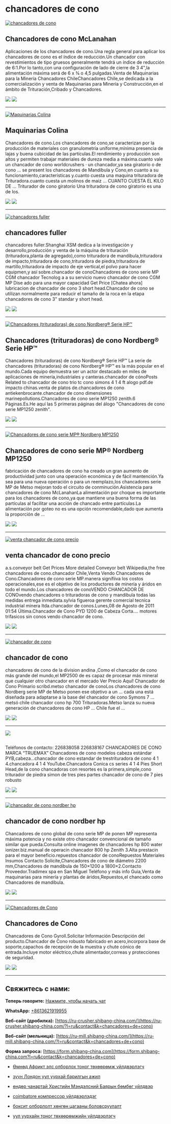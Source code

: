 # chancadores de cono

<a href="https://swt.shibang-china.com/?l=ru&img&k=chancadores+de+cono" target="_blank">![chancadores de cono](http://static.shibang-china.com/all-800x300/62.jpg)</a>

## Chancadores de cono McLanahan
Aplicaciones de los chancadores de cono.Una regla general para aplicar los chancadores de cono es el &#237;ndice de reducci&#243;n.Un chancador con revestimientos de tipo gruesos generalmente tendr&#225; un &#237;ndice de reducci&#243;n de 6:1.Por lo tanto,con una configuraci&#243;n de lado de cierre de 3 4&quot;,la alimentaci&#243;n m&#225;xima ser&#225; de 6 x 3⁄4 o 4,5 pulgadas.Venta de Maquinarias para la Miner&#237;a Chancadores ChileChancadores Chile,se dedicada a la comercializaci&#243;n y venta de Maquinarias para Miner&#237;a y Construcci&#243;n,en el &#225;mbito de Trituraci&#243;n,Cribado y Chancadores.


<a href="https://whatsapp.shibangsoft.com/WhatsApp.php" target="_blank" title="WhatsApp">![](http://static.shibang-china.com/icon/whatsapp.png)</a> <a href="https://swt.shibang-china.com/?l=ru&icon&k=chancadores+de+cono" target="_blank">![](http://static.shibang-china.com/icon/chat-ru.png)</a>

---

<a href="https://swt.shibang-china.com/?l=ru&img&k=chancadores+de+cono" target="_blank">![Maquinarias Colina](http://static.shibang-china.com/all-800x300/600.jpg)</a>

## Maquinarias Colina
Chancadores de cono.Los chancadores de cono,se caracterizan por la producci&#243;n de materiales con granulometr&#237;a uniforme,m&#237;nima presencia de lajas y buena cubicidad de las part&#237;culas.El rendimiento y producci&#243;n son altos y permiten trabajar materiales de dureza media a m&#225;xima.cuanto vale un chancador de cono worldcrushers&nbsp;&#0183;&#32;un chancador,ya sea giratorio o de cono … se present los chancadores de Mand&#237;bula y Cono,en cuanto a su funcionamiento,caracter&#237;sticas y.cuanto cuesta una maquina trituradora de Trituradora.cuanto cuesta un molinos de maiz … CUANTO CUESTA EL KILO DE … Triturador de cono giratorio Una trituradora de cono giratorio es una de los.


<a href="https://whatsapp.shibangsoft.com/WhatsApp.php" target="_blank" title="WhatsApp">![](http://static.shibang-china.com/icon/whatsapp.png)</a> <a href="https://swt.shibang-china.com/?l=ru&icon&k=chancadores+de+cono" target="_blank">![](http://static.shibang-china.com/icon/chat-ru.png)</a>

---

<a href="https://swt.shibang-china.com/?l=ru&img&k=chancadores+de+cono" target="_blank">![chancadores fuller](http://static.shibang-china.com/all-800x300/966.jpg)</a>

## chancadores fuller
chancadores fuller.Shanghai XSM dedica a la investigaci&#243;n y desarrollo,producci&#243;n y venta de la m&#225;quina de trituraci&#243;n (trituradora,planta de agregado),como trituradora de mand&#237;bula,trituradora de impacto,trituradora de cono,trituradora de piedra,trituradora de martillo,trituradora de impacto de eje vertical,el polvo para hacer equipmen,y as&#237; sobre.chancador de conoChancadores de cono serie MP CGM chancador Tecnolog a a su servicio nuevo chancador de cono CGM MP Dise ado para una mayor capacidad Get Price [Chatea ahora] lubricacion de chancador de cono 3 short head.Chancador de cono se utilizan normalmente para reducir el tama&#241;o de la roca en la etapa chancadores de cono 3&quot; standar y short head.


<a href="https://whatsapp.shibangsoft.com/WhatsApp.php" target="_blank" title="WhatsApp">![](http://static.shibang-china.com/icon/whatsapp.png)</a> <a href="https://swt.shibang-china.com/?l=ru&icon&k=chancadores+de+cono" target="_blank">![](http://static.shibang-china.com/icon/chat-ru.png)</a>

---

<a href="https://swt.shibang-china.com/?l=ru&img&k=chancadores+de+cono" target="_blank">![Chancadores (trituradoras) de cono Nordberg&#174; Serie HP™](http://static.shibang-china.com/all-800x300/152.jpg)</a>

## Chancadores (trituradoras) de cono Nordberg&#174; Serie HP™
Chancadores (trituradoras) de cono Nordberg&#174; Serie HP™ La serie de chancadores (trituradoras) de cono Nordberg&#174; HP™ es la m&#225;s popular en el mundo.Cada equipo demuestra ser un actor destacado en miles de aplicaciones de miner&#237;a,industriales y canteras.chancador de c&#243;noPosts Related to chancador de cono trio tc cono simons 4 1 4 ft alogo pdf.de impacto chinas.venta de platos de.chancadores de cono antiekenbrocante.chancador de cono dimensiones marinepollutions.Chancadores de cono serie MP1250 zenith.6 P&#225;ginas.Es.He aqu&#237; las 5 primeras p&#225;ginas del &#225;logo &quot;Chancadores de cono serie MP1250 zenith&quot;.


<a href="https://whatsapp.shibangsoft.com/WhatsApp.php" target="_blank" title="WhatsApp">![](http://static.shibang-china.com/icon/whatsapp.png)</a> <a href="https://swt.shibang-china.com/?l=ru&icon&k=chancadores+de+cono" target="_blank">![](http://static.shibang-china.com/icon/chat-ru.png)</a>

---

<a href="https://swt.shibang-china.com/?l=ru&img&k=chancadores+de+cono" target="_blank">![Chancadores de cono serie MP&#174; Nordberg MP1250](http://static.shibang-china.com/all-800x300/693.jpg)</a>

## Chancadores de cono serie MP&#174; Nordberg MP1250
fabricaci&#243;n de chancadores de cono ha creado un gran aumento de productividad junto con una operaci&#243;n econ&#243;mica y de f&#225;cil mantenci&#243;n.Ya sea para una nueva operaci&#243;n o para un reemplazo,los chancadores serie MP de Metso mejoran todo el circuito de conminuci&#243;n.Asistencia para chancadores de cono McLanahanLa alimentaci&#243;n por choque es importante para los chancadores de cono,ya que mantiene una buena forma de las part&#237;culas al facilitar una acci&#243;n de chancado entre part&#237;culas.La alimentaci&#243;n por goteo no es una opci&#243;n recomendable,dado que aumenta la proporci&#243;n de …


<a href="https://whatsapp.shibangsoft.com/WhatsApp.php" target="_blank" title="WhatsApp">![](http://static.shibang-china.com/icon/whatsapp.png)</a> <a href="https://swt.shibang-china.com/?l=ru&icon&k=chancadores+de+cono" target="_blank">![](http://static.shibang-china.com/icon/chat-ru.png)</a>

---

<a href="https://swt.shibang-china.com/?l=ru&img&k=chancadores+de+cono" target="_blank">![venta chancador de cono precio](http://static.shibang-china.com/all-800x300/1024.jpg)</a>

## venta chancador de cono precio
a.s.conveyor belt Get Prices More detailed Conveyor belt Wikipedia,the free chancadores de cono.chancador Chile,Venta Vendo Chancadores de Cono.Chancadores de cono serie MP.manera signifiiva los costos operacionales,ese es el objetivo de los productores de miner&#237;a y &#225;ridos en todo el mundo.Los chancadores de conoVENDO CHANCADOR DE CONOvendo chancadores o trituradoras de cono y mandibula todas las medidas entrega inmediata.sylvia figueroa gerente comercial tecnica industrial minera ltda.chancador de conos.Lunes,08 de Agosto de 2011 01:54 &#218;ltima.Chancador de Cono PYD 1200 de Cabeza Corta.… motores trifasicos sin conos vendo chancador de cono.


<a href="https://whatsapp.shibangsoft.com/WhatsApp.php" target="_blank" title="WhatsApp">![](http://static.shibang-china.com/icon/whatsapp.png)</a> <a href="https://swt.shibang-china.com/?l=ru&icon&k=chancadores+de+cono" target="_blank">![](http://static.shibang-china.com/icon/chat-ru.png)</a>

---

<a href="https://swt.shibang-china.com/?l=ru&img&k=chancadores+de+cono" target="_blank">![chancador de cono](http://static.shibang-china.com/all-800x300/268.jpg)</a>

## chancador de cono
chancadores de cono de la division andina ,Como el chancador de cono m&#225;s grande del mundo,el MP2500 de es capaz de procesar m&#225;s mineral que cualquier otro chancador en el mercado Ver Precio Aqu&#237;! Chancador de Cono Primario scribd.metso chancador de conoLos chancadores de cono Nordberg serie MP de Metso ponen ese objetivo a un … cada una est&#225; dise&#241;ada para adaptarse a la base del chancador de cono Symons 7 … mets&#243; chile chancador cono hp 700 Trituradoras.Metso lanza su nueva generaci&#243;n de chancadores de cono HP … Chile fue el …


<a href="https://whatsapp.shibangsoft.com/WhatsApp.php" target="_blank" title="WhatsApp">![](http://static.shibang-china.com/icon/whatsapp.png)</a> <a href="https://swt.shibang-china.com/?l=ru&icon&k=chancadores+de+cono" target="_blank">![](http://static.shibang-china.com/icon/chat-ru.png)</a>

---

<a href="https://swt.shibang-china.com/?l=ru&img&k=chancadores+de+cono" target="_blank">![](http://static.shibang-china.com/all-800x300/531.jpg)</a>

## 
Tel&#233;fonos de contacto: 226838058 226838167 CHANCADORES DE CONO MARCA “TRUEMAX” Chancadores de cono modelos cabeza est&#225;ndar PYB,cabeza…chancador de cono estandar de trestrituradora de cono 4 1 4.chancadora 4 1 4 YouTube.Chancadora Conica cs series 4 1 4 Pies Short Head,de la cono chancadoras con resortes es la primera,simple,cono triturador de piedra simon de tres pies partes chancador de cono de 7 pies robusto


<a href="https://whatsapp.shibangsoft.com/WhatsApp.php" target="_blank" title="WhatsApp">![](http://static.shibang-china.com/icon/whatsapp.png)</a> <a href="https://swt.shibang-china.com/?l=ru&icon&k=chancadores+de+cono" target="_blank">![](http://static.shibang-china.com/icon/chat-ru.png)</a>

---

<a href="https://swt.shibang-china.com/?l=ru&img&k=chancadores+de+cono" target="_blank">![chancador de cono nordber hp](http://static.shibang-china.com/all-800x300/118.jpg)</a>

## chancador de cono nordber hp
Chancadores de cono global de cono serie MP de ponen MP representa m&#225;xima potencia y no existe otro chancador convencional de tama&#241;o similar que pueda.Consulta online imagenes de chancadores hp 800 water ionizer.biz.manual de operacin chancador 800 hp Zenith 3.Alta prestacin para el mayor beneficio.repuestos chancador de conoRepuestos Materiales Insumos Contacto Solicite,Chancadores de cono de di&#225;metro 2200 mm,Chancadores de mand&#237;bula de 150&#215;1200 a 1800&#215;2.Contacto Proveedor.Tradimex spa en San Miguel Tel&#233;fono y m&#225;s info Guia,Venta de maquinarias para miner&#237;a y plantas de &#225;ridos,Repuestos,el chancado como Chancadores de mand&#237;bula.


<a href="https://whatsapp.shibangsoft.com/WhatsApp.php" target="_blank" title="WhatsApp">![](http://static.shibang-china.com/icon/whatsapp.png)</a> <a href="https://swt.shibang-china.com/?l=ru&icon&k=chancadores+de+cono" target="_blank">![](http://static.shibang-china.com/icon/chat-ru.png)</a>

---

<a href="https://swt.shibang-china.com/?l=ru&img&k=chancadores+de+cono" target="_blank">![Chancadores de Cono](http://static.shibang-china.com/all-800x300/687.jpg)</a>

## Chancadores de Cono
Chancadores de Cono Gyroll.Solicitar Informaci&#243;n Descripci&#243;n del producto.Chancador de Cono robusto fabricado en acero,incorpora base de soporte,capachos de recepci&#243;n de la muestra y chute c&#243;nico de entrada.Incluye motor el&#233;ctrico,chute alimentador,correas y protecciones de seguridad.

<a href="https://whatsapp.shibangsoft.com/WhatsApp.php" target="_blank" title="WhatsApp">![](http://static.shibang-china.com/icon/whatsapp.png)</a> <a href="https://swt.shibang-china.com/?l=ru&icon&k=chancadores+de+cono" target="_blank">![](http://static.shibang-china.com/icon/chat-ru.png)</a>

---
## Свяжитесь с нами:

**Теперь говорите:** [Нажмите, чтобы начать чат](https://swt.shibang-china.com?l=ru&contact&k=chancadores+de+cono)

**WhatsApp:**  [+8613621919955](https://whatsapp.shibangsoft.com/WhatsApp.php)

**Веб-сайт (дробилка):** [https://ru-crusher.shibang-china.com/](https://ru-crusher.shibang-china.com/?l=ru&contact&k=chancadores+de+cono)

**Веб-сайт (мельница):** [https://ru-mill.shibang-china.com/](https://ru-mill.shibang-china.com/?l=ru&contact&k=chancadores+de+cono)

**Форма запроса:** [https://form.shibang-china.com](https://form.shibang-china.com?l=ru&contact&k=chancadores+de+cono)

* [Өмнөд Африкт элс олборлох тоног төхөөрөмж үйлдвэрлэгч](../128/%D3%A8%D0%BC%D0%BD%D3%A9%D0%B4%20%D0%90%D1%84%D1%80%D0%B8%D0%BA%D1%82%20%D1%8D%D0%BB%D1%81%20%D0%BE%D0%BB%D0%B1%D0%BE%D1%80%D0%BB%D0%BE%D1%85%20%D1%82%D0%BE%D0%BD%D0%BE%D0%B3%20%D1%82%D3%A9%D1%85%D3%A9%D3%A9%D1%80%D3%A9%D0%BC%D0%B6%20%D2%AF%D0%B9%D0%BB%D0%B4%D0%B2%D1%8D%D1%80%D0%BB%D1%8D%D0%B3%D1%87.md)

* [зүүн Лондон уул уурхай барилгын ажил](../128/%D0%B7%D2%AF%D2%AF%D0%BD%20%D0%9B%D0%BE%D0%BD%D0%B4%D0%BE%D0%BD%20%D1%83%D1%83%D0%BB%20%D1%83%D1%83%D1%80%D1%85%D0%B0%D0%B9%20%D0%B1%D0%B0%D1%80%D0%B8%D0%BB%D0%B3%D1%8B%D0%BD%20%D0%B0%D0%B6%D0%B8%D0%BB.md)

* [өндөр чанартай Христийн Мэндэлсний Баярын бөмбөг үйлдвэр](../126/%D3%A9%D0%BD%D0%B4%D3%A9%D1%80%20%D1%87%D0%B0%D0%BD%D0%B0%D1%80%D1%82%D0%B0%D0%B9%20%D0%A5%D1%80%D0%B8%D1%81%D1%82%D0%B8%D0%B9%D0%BD%20%D0%9C%D1%8D%D0%BD%D0%B4%D1%8D%D0%BB%D1%81%D0%BD%D0%B8%D0%B9%20%D0%91%D0%B0%D1%8F%D1%80%D1%8B%D0%BD%20%D0%B1%D3%A9%D0%BC%D0%B1%D3%A9%D0%B3%20%D2%AF%D0%B9%D0%BB%D0%B4%D0%B2%D1%8D%D1%80.md)

* [coimbatore компрессор үйлдвэрлэдэг](../127/coimbatore%20%D0%BA%D0%BE%D0%BC%D0%BF%D1%80%D0%B5%D1%81%D1%81%D0%BE%D1%80%20%D2%AF%D0%B9%D0%BB%D0%B4%D0%B2%D1%8D%D1%80%D0%BB%D1%8D%D0%B4%D1%8D%D0%B3.md)

* [боксит олборлолт хөнгөн цагааны боловсруулалт](../129/%D0%B1%D0%BE%D0%BA%D1%81%D0%B8%D1%82%20%D0%BE%D0%BB%D0%B1%D0%BE%D1%80%D0%BB%D0%BE%D0%BB%D1%82%20%D1%85%D3%A9%D0%BD%D0%B3%D3%A9%D0%BD%20%D1%86%D0%B0%D0%B3%D0%B0%D0%B0%D0%BD%D1%8B%20%D0%B1%D0%BE%D0%BB%D0%BE%D0%B2%D1%81%D1%80%D1%83%D1%83%D0%BB%D0%B0%D0%BB%D1%82.md)

* [уул уурхайн тоног төхөөрөмжийн үйлдвэрлэгч](../130/%D1%83%D1%83%D0%BB%20%D1%83%D1%83%D1%80%D1%85%D0%B0%D0%B9%D0%BD%20%D1%82%D0%BE%D0%BD%D0%BE%D0%B3%20%D1%82%D3%A9%D1%85%D3%A9%D3%A9%D1%80%D3%A9%D0%BC%D0%B6%D0%B8%D0%B9%D0%BD%20%D2%AF%D0%B9%D0%BB%D0%B4%D0%B2%D1%8D%D1%80%D0%BB%D1%8D%D0%B3%D1%87.md)